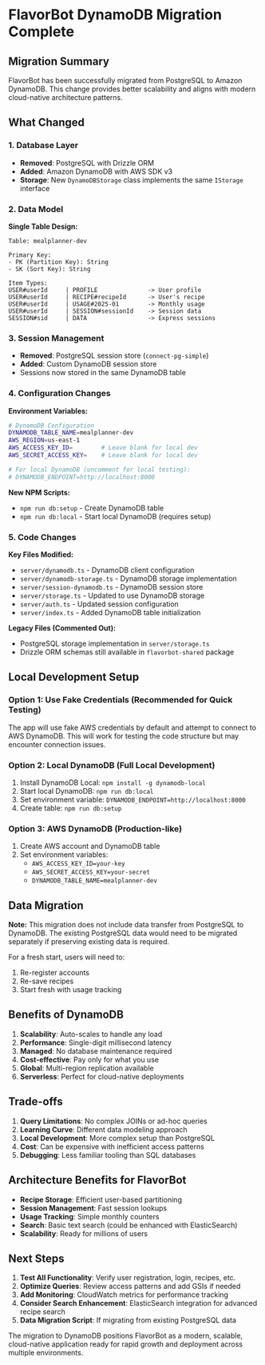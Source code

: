 # FlavorBot DynamoDB Migration Complete

## Migration Summary

FlavorBot has been successfully migrated from PostgreSQL to Amazon DynamoDB. This change provides better scalability and aligns with modern cloud-native architecture patterns.

## What Changed

### 1. Database Layer
- **Removed**: PostgreSQL with Drizzle ORM
- **Added**: Amazon DynamoDB with AWS SDK v3
- **Storage**: New `DynamoDBStorage` class implements the same `IStorage` interface

### 2. Data Model
**Single Table Design:**
```
Table: mealplanner-dev

Primary Key:
- PK (Partition Key): String  
- SK (Sort Key): String

Item Types:
USER#userId     | PROFILE              -> User profile
USER#userId     | RECIPE#recipeId      -> User's recipe  
USER#userId     | USAGE#2025-01        -> Monthly usage
USER#userId     | SESSION#sessionId    -> Session data
SESSION#sid     | DATA                 -> Express sessions
```

### 3. Session Management
- **Removed**: PostgreSQL session store (`connect-pg-simple`)
- **Added**: Custom DynamoDB session store
- Sessions now stored in the same DynamoDB table

### 4. Configuration Changes

**Environment Variables:**
```bash
# DynamoDB Configuration
DYNAMODB_TABLE_NAME=mealplanner-dev
AWS_REGION=us-east-1
AWS_ACCESS_KEY_ID=        # Leave blank for local dev
AWS_SECRET_ACCESS_KEY=    # Leave blank for local dev

# For local DynamoDB (uncomment for local testing):
# DYNAMODB_ENDPOINT=http://localhost:8000
```

**New NPM Scripts:**
- `npm run db:setup` - Create DynamoDB table
- `npm run db:local` - Start local DynamoDB (requires setup)

### 5. Code Changes

**Key Files Modified:**
- `server/dynamodb.ts` - DynamoDB client configuration
- `server/dynamodb-storage.ts` - DynamoDB storage implementation
- `server/session-dynamodb.ts` - DynamoDB session store
- `server/storage.ts` - Updated to use DynamoDB storage
- `server/auth.ts` - Updated session configuration
- `server/index.ts` - Added DynamoDB table initialization

**Legacy Files (Commented Out):**
- PostgreSQL storage implementation in `server/storage.ts`
- Drizzle ORM schemas still available in `flavorbot-shared` package

## Local Development Setup

### Option 1: Use Fake Credentials (Recommended for Quick Testing)
The app will use fake AWS credentials by default and attempt to connect to AWS DynamoDB. This will work for testing the code structure but may encounter connection issues.

### Option 2: Local DynamoDB (Full Local Development)
1. Install DynamoDB Local: `npm install -g dynamodb-local`
2. Start local DynamoDB: `npm run db:local`
3. Set environment variable: `DYNAMODB_ENDPOINT=http://localhost:8000`
4. Create table: `npm run db:setup`

### Option 3: AWS DynamoDB (Production-like)
1. Create AWS account and DynamoDB table
2. Set environment variables:
   - `AWS_ACCESS_KEY_ID=your-key`
   - `AWS_SECRET_ACCESS_KEY=your-secret`
   - `DYNAMODB_TABLE_NAME=mealplanner-dev`

## Data Migration

**Note:** This migration does not include data transfer from PostgreSQL to DynamoDB. The existing PostgreSQL data would need to be migrated separately if preserving existing data is required.

For a fresh start, users will need to:
1. Re-register accounts
2. Re-save recipes
3. Start fresh with usage tracking

## Benefits of DynamoDB

1. **Scalability**: Auto-scales to handle any load
2. **Performance**: Single-digit millisecond latency
3. **Managed**: No database maintenance required
4. **Cost-effective**: Pay only for what you use
5. **Global**: Multi-region replication available
6. **Serverless**: Perfect for cloud-native deployments

## Trade-offs

1. **Query Limitations**: No complex JOINs or ad-hoc queries
2. **Learning Curve**: Different data modeling approach
3. **Local Development**: More complex setup than PostgreSQL
4. **Cost**: Can be expensive with inefficient access patterns
5. **Debugging**: Less familiar tooling than SQL databases

## Architecture Benefits for FlavorBot

- **Recipe Storage**: Efficient user-based partitioning
- **Session Management**: Fast session lookups
- **Usage Tracking**: Simple monthly counters
- **Search**: Basic text search (could be enhanced with ElasticSearch)
- **Scalability**: Ready for millions of users

## Next Steps

1. **Test All Functionality**: Verify user registration, login, recipes, etc.
2. **Optimize Queries**: Review access patterns and add GSIs if needed
3. **Add Monitoring**: CloudWatch metrics for performance tracking
4. **Consider Search Enhancement**: ElasticSearch integration for advanced recipe search
5. **Data Migration Script**: If migrating from existing PostgreSQL data

The migration to DynamoDB positions FlavorBot as a modern, scalable, cloud-native application ready for rapid growth and deployment across multiple environments.
